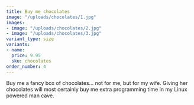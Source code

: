 ```yaml
---
title: Buy me chocolates
image: "/uploads/chocolates/1.jpg"
images:
- image: "/uploads/chocolates/2.jpg"
- image: "/uploads/chocolates/3.jpg"
variant_type: size
variants:
- name: 
  price: 9.95
  sku: chocolates
order_number: 4
---
```


Buy me a fancy box of chocolates... not for me, but for my wife. Giving her chocolates will most certainly buy me extra programming time in my Linux powered man cave.
